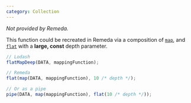 ```yaml
---
category: Collection
---
```


_Not provided by Remeda._

This function could be recreated in Remeda via a composition of
[`map`](/docs#map), and [`flat`](/docs#flat) with a **large, const** depth
parameter.

```ts
// Lodash
flatMapDeep(DATA, mappingFunction);

// Remeda
flat(map(DATA, mappingFunction), 10 /* depth */);

// Or as a pipe
pipe(DATA, map(mappingFunction), flat(10 /* depth */));
```
